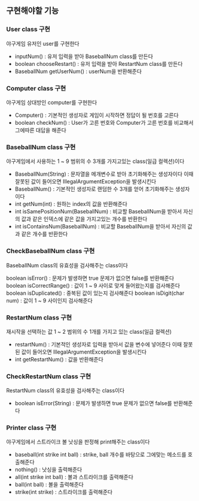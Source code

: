 ## 구현해야할 기능

### User class 구현

야구게임 유저인 user를 구현한다

* inputNum() : 유저 입력을 받아 BaseballNum class를 만든다
* boolean chooseRestart() : 유저 입력을 받아 RestartNum class를 만든다
* BaseballNum getUserNum() : userNum을 반환해준다

### Computer class 구현

야구게임 상대방인 computer를 구현한다

* Computer() : 기본적인 생성자로 게임이 시작하면 정답이 될 번호를 고른다
* boolean checkNum() : User가 고른 번호와 Computer가 고른 번호를 비교해서 그에따른 대답을 해준다

### BaseballNum class 구현

야구게임에서 사용하는 1 ~ 9 범위의 수 3개를 가지고있는 class(일급 컬렉션)이다

* BaseballNum(String) : 문자열을 메개변수로 받아 초기화해주는 생성자이다 이때 잘못된 값이 들어오면 IllegalArgumentException을 발생시킨다
* BaseballNum() : 기본적인 생성자로 랜덤한 수 3개를 얻어 초기화해주는 생성자이다
* int getNum(int) : 원하는 index의 값을 반환해준다
* int isSamePositionNum(BaseballNum) : 비교할 BaseballNum을 받아서 자신의 값과 같은 인덱스에 같은 값을 가지고있는 개수를 반환한다
* int isContainsNum(BaseballNum) : 비교할 BaseballNum을 받아서 자신의 값과 같은 개수를 반환한다

### CheckBaseballNum class 구현

BaseballNum class의 유효성을 검사해주는 class이다

boolean isError() : 문제가 발생하면 true 문제가 없으면 false를 반환해준다
boolean isCorrectRange() : 값이 1 ~ 9 사이로 맞게 들어왔는지를 검사해준다
boolean isDuplicated() : 중복된 값이 있는지 검사해준다
boolean isDigit(char num) : 값이 1 ~ 9 사이인지 검사해준다

### RestartNum class 구현

재시작을 선택하는 값 1 ~ 2 범위의 수 1개를 가지고 있는 class(일급 컬렉션)

* restartNum() : 기본적인 생성자로 입력을 받아서 값을 변수에 넣어준다 이때 잘못된 값이 들어오면 IllegalArgumentException을 발생시킨다
* int getRestartNum() : 값을 반환해준다

### CheckRestartNum class 구현

RestartNum class의 유효성을 검사해주는 class이다

* boolean isError(String) : 문제가 발생하면 true 문제가 없으면 false를 반환해준다

### Printer class 구현

야구게임에서 스트라이크 볼 낫싱을 판정해 print해주는 class이다

* baseball(int strike int ball) : strike, ball 개수를 바탕으로 그에맞는 메소드를 호출해준다
* nothing() : 낫싱을 출력해준다
* all(int strike int ball) : 볼과 스트라이크를 출력해준다
* ball(int ball) : 볼을 출력해준다
* strike(int strike) : 스트라이크를 출력해준다